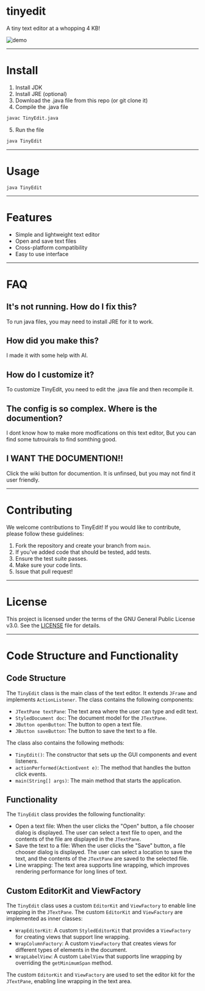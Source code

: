 # tinyedit
A tiny text editor at a whopping 4 KB!

![demo](https://github.com/user-attachments/assets/1b8201b8-c351-4693-84ae-a0f1391b2da2)

***

# Install

1. Install JDK
2. Install JRE (optional)
3. Download the .java file from this repo (or git clone it)
4. Compile the .java file
```sh
javac TinyEdit.java
```
5. Run the file
```sh
java TinyEdit
```

***

# Usage
```
java TinyEdit
```

***

# Features

- Simple and lightweight text editor
- Open and save text files
- Cross-platform compatibility
- Easy to use interface

***

# FAQ

## It's not running. How do I fix this?

To run java files, you may need to install JRE for it to work.

## How did you make this?

I made it with some help with AI.

## How do I customize it?

To customize TinyEdit, you need to edit the .java file and then recompile it.

## The config is so complex. Where is the documention?

I dont know how to make more modfications on this text editor, But you can find some tutrouirals to find somthing good.

## I WANT THE DOCUMENTION!!

Click the wiki button for documention. It is unfinsed, but you may not find it user friendly.

***

# Contributing

We welcome contributions to TinyEdit! If you would like to contribute, please follow these guidelines:

1. Fork the repository and create your branch from `main`.
2. If you've added code that should be tested, add tests.
3. Ensure the test suite passes.
4. Make sure your code lints.
5. Issue that pull request!

***

# License

This project is licensed under the terms of the GNU General Public License v3.0. See the [LICENSE](LICENSE) file for details.

***

# Code Structure and Functionality

## Code Structure

The `TinyEdit` class is the main class of the text editor. It extends `JFrame` and implements `ActionListener`. The class contains the following components:

- `JTextPane textPane`: The text area where the user can type and edit text.
- `StyledDocument doc`: The document model for the `JTextPane`.
- `JButton openButton`: The button to open a text file.
- `JButton saveButton`: The button to save the text to a file.

The class also contains the following methods:

- `TinyEdit()`: The constructor that sets up the GUI components and event listeners.
- `actionPerformed(ActionEvent e)`: The method that handles the button click events.
- `main(String[] args)`: The main method that starts the application.

## Functionality

The `TinyEdit` class provides the following functionality:

- Open a text file: When the user clicks the "Open" button, a file chooser dialog is displayed. The user can select a text file to open, and the contents of the file are displayed in the `JTextPane`.
- Save the text to a file: When the user clicks the "Save" button, a file chooser dialog is displayed. The user can select a location to save the text, and the contents of the `JTextPane` are saved to the selected file.
- Line wrapping: The text area supports line wrapping, which improves rendering performance for long lines of text.

## Custom EditorKit and ViewFactory

The `TinyEdit` class uses a custom `EditorKit` and `ViewFactory` to enable line wrapping in the `JTextPane`. The custom `EditorKit` and `ViewFactory` are implemented as inner classes:

- `WrapEditorKit`: A custom `StyledEditorKit` that provides a `ViewFactory` for creating views that support line wrapping.
- `WrapColumnFactory`: A custom `ViewFactory` that creates views for different types of elements in the document.
- `WrapLabelView`: A custom `LabelView` that supports line wrapping by overriding the `getMinimumSpan` method.

The custom `EditorKit` and `ViewFactory` are used to set the editor kit for the `JTextPane`, enabling line wrapping in the text area.
